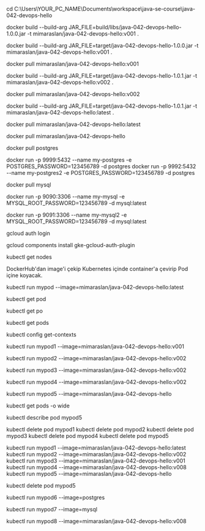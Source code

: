 cd C:\Users\YOUR_PC_NAME\Documents\workspace\java-se-course\java-042-devops-hello


docker build  --build-arg  JAR_FILE=build/libs/java-042-devops-hello-1.0.0.jar -t  mimaraslan/java-042-devops-hello:v001 .

docker build  --build-arg  JAR_FILE=target/java-042-devops-hello-1.0.0.jar -t  mimaraslan/java-042-devops-hello:v001 .

docker pull mimaraslan/java-042-devops-hello:v001



docker build  --build-arg  JAR_FILE=target/java-042-devops-hello-1.0.1.jar -t  mimaraslan/java-042-devops-hello:v002 .

docker pull mimaraslan/java-042-devops-hello:v002


docker build  --build-arg  JAR_FILE=target/java-042-devops-hello-1.0.1.jar -t  mimaraslan/java-042-devops-hello:latest .

docker pull mimaraslan/java-042-devops-hello:latest

docker pull mimaraslan/java-042-devops-hello



docker pull postgres

docker run     -p 9999:5432     --name my-postgres -e POSTGRES_PASSWORD=123456789 -d postgres
docker run     -p 9992:5432     --name my-postgres2 -e POSTGRES_PASSWORD=123456789 -d postgres


docker pull mysql

docker run   -p 9090:3306    --name my-mysql   -e MYSQL_ROOT_PASSWORD=123456789  -d  mysql:latest

docker run   -p 9091:3306    --name my-mysql2   -e MYSQL_ROOT_PASSWORD=123456789  -d  mysql:latest





gcloud auth login

gcloud components install gke-gcloud-auth-plugin


kubectl get nodes


DockerHub'dan image'i çekip Kubernetes içinde container'a çevirip Pod içine koyacak.

kubectl run  mypod   --image=mimaraslan/java-042-devops-hello:latest




kubectl get pod

kubectl get po

kubectl get pods





kubectl config get-contexts



kubectl run  mypod1   --image=mimaraslan/java-042-devops-hello:v001

kubectl run  mypod2   --image=mimaraslan/java-042-devops-hello:v002

kubectl run  mypod3   --image=mimaraslan/java-042-devops-hello:v002

kubectl run  mypod4   --image=mimaraslan/java-042-devops-hello:v002

kubectl run  mypod5   --image=mimaraslan/java-042-devops-hello

kubectl get pods -o wide

kubectl describe pod mypod5


kubectl delete pod mypod1
kubectl delete pod mypod2
kubectl delete pod mypod3
kubectl delete pod mypod4
kubectl delete pod mypod5



kubectl run  mypod1   --image=mimaraslan/java-042-devops-hello:latest
kubectl run  mypod2   --image=mimaraslan/java-042-devops-hello:v002
kubectl run  mypod3   --image=mimaraslan/java-042-devops-hello:v001
kubectl run  mypod4   --image=mimaraslan/java-042-devops-hello:v008
kubectl run  mypod5   --image=mimaraslan/java-042-devops-hello

kubectl delete pod mypod5


kubectl run  mypod6   --image=postgres

kubectl run  mypod7   --image=mysql

kubectl run  mypod8   --image=mimaraslan/java-042-devops-hello:v008

